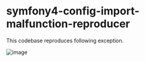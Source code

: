 # symfony4-config-import-malfunction-reproducer

This codebase reproduces following exception. 

![image](https://user-images.githubusercontent.com/4360663/36313796-20994074-1376-11e8-9ab5-0bdc64430e6e.png)
